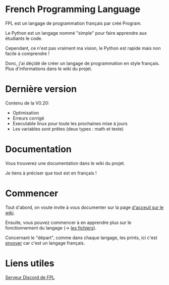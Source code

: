 # French Programming Language

FPL est un langage de programmation français par créé Program.

Le Python est un langage nommé "simple" pour faire apprendre aux étudiants le code.

Cependant, ce n'est pas vraiment ma vision, le Python est rapide mais non facile à comprendre !

Donc, j'ai déçidé de créer un langage de programmation en style français. Plus d'informations dans le wiki du projet.


# Dernière version

Contenu de la V0.20: 

* Optimisation
* Erreurs corrigé
* Executable linux pour toute les prochaines mise à jours
* Les variables sont prêtes (deux types : math et texte)


# Documentation

Vous trouverez une documentation dans le wiki du projet.

Je tiens à préciser que tout est en français !

# Commencer

Tout d'abord, on voute invite à vous documenter sur la page [d'acceuil sur le wiki](https://github.com/Program132/French-Programming-Language/wiki/Accueil).

Ensuite, vous pouvez commencer à en apprendre plus sur le fonctionnement du langage (-> [les fichiers](https://github.com/Program132/French-Programming-Language/wiki/Les-fichiers-de-FPL)).

Concernant le "départ", comme dans chaque langage, les prints, ici c'est [envoyer](https://github.com/Program132/French-Programming-Language/wiki/FPL-:-envoyer) car c'est un langage français.

# Liens utiles

[Serveur Discord de FPL](https://discord.gg/CkFFgXuKwj)
